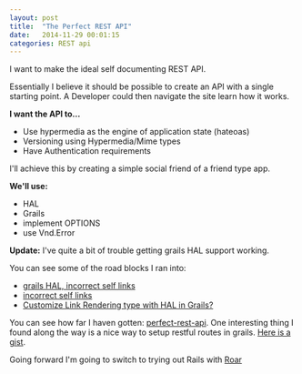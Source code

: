 ```yaml
---
layout: post
title:  "The Perfect REST API"
date:   2014-11-29 00:01:15
categories: REST api
---
```


I want to make the ideal self documenting REST API.

Essentially I believe it should be possible to create an API with a single starting point. A Developer could then navigate the site learn how it works.

**I want the API to...**

* Use hypermedia as the engine of application state (hateoas)
* Versioning using Hypermedia/Mime types
* Have Authentication requirements

I'll achieve this by creating a simple social friend of a friend type app.

**We'll use:** 

* HAL
* Grails
* implement OPTIONS
* use Vnd.Error

**Update:** I've quite a bit of trouble getting grails HAL support working.

You can see some of the road blocks I ran into:

* [grails HAL, incorrect self links](http://stackoverflow.com/questions/27055547/getting-started-with-grails-hal-incorrect-self-links)
* [incorrect self links](https://jira.grails.org/browse/GRAILS-11857)
* [Customize Link Rendering type with HAL in Grails?](http://stackoverflow.com/questions/27328804/how-to-customize-link-rendering-type-with-hal-in-grails)

You can see how far I haven gotten: [perfect-rest-api](https://github.com/sbrady/perfect-rest-api). One interesting thing I found along the way is a nice way to setup restful routes in grails. [Here is a gist](https://gist.github.com/sbrady/35069a3d614179b1ddbc).

Going forward I'm going to switch to trying out Rails with [Roar](https://github.com/apotonick/roar-rails)

